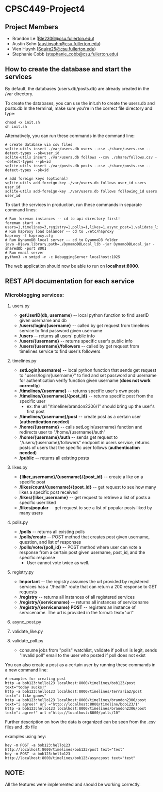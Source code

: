 # CPSC449-Project4

## Project Members
* Brandon Le (Ble2306@csu.fullerton.edu)
* Austin Sohn (austinsohn@csu.fullerton.edu)
* Vien Huynh (Squire25@csu.fullerton.edu)
* Stephanie Cobb (stephanie_cobb@csu.fullerton.edu)

## How to create the database and start the services
By default, the databases (users.db/posts.db) are already created in the /var directory.

To create the databases, you can use the init.sh to create the users.db and posts.db
In the terminal, make sure you're in the correct file directory and type:
```
chmod +x init.sh
sh init.sh
```
Alternatively, you can run these commands in the command line:
```
# create database via csv files
sqlite-utils insert ./var/users.db users --csv ./share/users.csv --detect-types --pk=user_id
sqlite-utils insert ./var/users.db follows --csv ./share/follows.csv --detect-types --pk=id
sqlite-utils insert ./var/posts.db posts --csv ./share/posts.csv --detect-types --pk=id

# add foreign keys (optional)
sqlite-utils add-foreign-key ./var/users.db follows user_id users user_id
sqlite-utils add-foreign-key ./var/users.db follows following_id users user_id
```

To start the services in production, run these commands in separate command lines:
```
# Run foreman instances -- cd to api directory first!
foreman start -m users=1,timelines=3,registry=1,polls=1,likes=1,async_post=1,validate_like=1,validate_poll=1
# Run haproxy load balancer -- cd to ./etc/haproxy
haproxy -f haproxy.cfg
# Run DynamoDB local server -- cd to DyanmoDB folder
java -Djava.library.path=./DynamoDBLocal_lib -jar DynamoDBLocal.jar -sharedDb -port 8001
# Run email server
python3 -m smtpd -n -c DebuggingServer localhost:1025
```
The web application should now be able to run on **localhost:8000**.

## REST API documentation for each service

### Microblogging services:
1) users.py
    - **getUserID(db, username)** -- local python function to find userID given username and db
    - **/users/login/{username}** -- called by get request from timelines service to find password given username
    - **/users** -- returns all users' public info
    - **/users/{username}** -- returns specific user's public info
    - **/users/{username}/followers** -- called by get request from timelines service to find user's followers
2) timelines.py
    - **setLogin(username)** -- local python function that sends get request to "users/login/{username}" to find and set password and username for authentication verify function given username (**does not work correctly**)
    - **/timelines/{username}** -- returns specific user's own posts
    - **/timelines/{username}/{post_id}** -- returns specific post from the specific user
        - ex: the url "/timeline/brandon2306/1" should bring up the user's first post
    - **/timelines/{username}/post** -- create post as a certain user (**authentication needed**)
    - **/home/{username}** -- calls setLogin(username) function and redirects user to "/home/{username}/auth"
    - **/home/{username}/auth** -- sends get request to "/users/{username}/followers" endpoint in users service, returns posts of users that the specific user follows (**authentication needed**)
    - **/public** -- returns all existing posts
3) likes.py
    - **{liker_username}/{username}/{post_id}** -- create a like on a specific post
    - **/likes/count/{username}/{post_id}** -- get request to see how many likes a specific post received
    - **/likes/{liker_username}** -- get request to retrieve a list of posts a specific user liked
    - **/likes/popular** -- get request to see a list of popular posts liked by many users
4) polls.py
    - **/polls** -- returns all existing polls
    - **/polls/create** -- POST method that creates post given username, question, and list of responses
    - **/polls/vote/{poll_id}** -- POST method where user can vote a response from a certain post given username, post_id, and the specific response
        - User cannot vote twice as well.
5) registry.py
    - **Important** -- the registry assumes the url provided by registered services has a "/health" route that can return a 200 response to GET requests
    - **/registry** -- returns all instances of all registered services
    - **/registry/{servicename}** -- returns all instances of servicename
    - **/registry/{servicename} POST** -- registers an instance of servicename. The url is provided in the format: text="url"

6) async_post.py
7) validate_like.py
8) validate_poll.py
    - consume jobs from "polls" watchlist, validate if poll url is legit, sends "Invalid poll" email to the user who posted if poll does not exist

You can also create a post as a certain user by running these commands in a new command line:
```
# examples for creating post
http -a bob123:hello123 localhost:8000/timelines/bob123/post text="today sucks!"
http -a bob123:hello123 localhost:8000/timelines/terraria2/post text="i like games"
http -a bob123:hello123 localhost:8000/timelines/brandon2306/post text="i agree!" url ="http://localhost:8000/timeline/bob123/1"
http -a bob123:hello123 localhost:8000/timelines/brandon2306/post text="i agree!" url ="http://localhost:8000/polls/10"
```
Further description on how the data is organized can be seen from the .csv files and .db file

examples using hey:
```
hey -m POST -a bob123:hello123 http://localhost:8000/timelines/bob123/post text="test" 
hey -m POST -a bob123:hello123 http://localhost:8000/timelines/bob123/asyncpost text="test"
```
## NOTE:
All the features were implemented and should be working correctly. 
